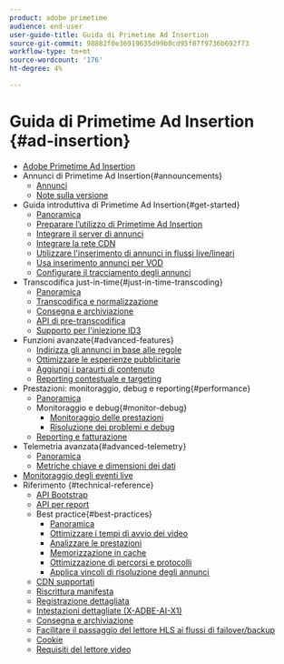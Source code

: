 ```yaml
---
product: adobe primetime
audience: end-user
user-guide-title: Guida di Primetime Ad Insertion
source-git-commit: 98882f0e36919635d99b0cd95f87f9736b692f73
workflow-type: tm+mt
source-wordcount: '176'
ht-degree: 4%

---
```



# Guida di Primetime Ad Insertion {#ad-insertion}

+ [Adobe Primetime Ad Insertion](home.md)
+ Annunci di Primetime Ad Insertion{#announcements}
   + [Annunci](announcements/overview.md)
   + [Note sulla versione](https://experienceleague.adobe.com/docs/primetime/release-notes/ptai/ptai-21x-release-notes.html)
+ Guida introduttiva di Primetime Ad Insertion{#get-started}
   + [Panoramica](getting-started/get-started-overview.md)
   + [Preparare l’utilizzo di Primetime Ad Insertion](getting-started/setup-ptai.md)
   + [Integrare il server di annunci](getting-started/integrate-ad-server.md)
   + [Integrare la rete CDN](getting-started/integrate-cdn.md)
   + [Utilizzare l&#39;inserimento di annunci in flussi live/lineari](getting-started/ad-insertion-live-linear-stream.md)
   + [Usa inserimento annunci per VOD](getting-started/ad-insertion-vod.md)
   + [Configurare il tracciamento degli annunci](getting-started/set-up-ad-tracking.md)
+ Transcodifica just-in-time{#just-in-time-transcoding}
   + [Panoramica](just-in-time-transcoding/jit-transcoding-overview.md)
   + [Transcodifica e normalizzazione](just-in-time-transcoding/transcoding-and-normalization.md)
   + [Consegna e archiviazione](https://experienceleague.adobe.com/docs/primetime/ad-insertion/technical-reference/delivery-and-storage.html)
   + [API di pre-transcodifica](just-in-time-transcoding/pre-transcoding-api.md)
   + [Supporto per l&#39;iniezione ID3](just-in-time-transcoding/id3-injection-support.md)
+ Funzioni avanzate{#advanced-features}
   + [Indirizza gli annunci in base alle regole](advanced-features/route-ads-based-on-rules.md)
   + [Ottimizzare le esperienze pubblicitarie](advanced-features/optimize-ad-experiences.md)
   + [Aggiungi i paraurti di contenuto](advanced-features/add-content-bumpers.md)
   + [Reporting contestuale e targeting](advanced-features/contextual-reporting-and-targeting.md)
+ Prestazioni: monitoraggio, debug e reporting{#performance}
   + [Panoramica](performance-monitoring-debugging-reporting/performance-overview.md)
   + Monitoraggio e debug{#monitor-debug}
      + [Monitoraggio delle prestazioni](performance-monitoring-debugging-reporting/performance-monitoring.md)
      + [Risoluzione dei problemi e debug](performance-monitoring-debugging-reporting/troubleshoot-and-debug.md)
   + [Reporting e fatturazione](performance-monitoring-debugging-reporting/reporting-and-billing.md)
+ Telemetria avanzata{#advanced-telemetry}
   + [Panoramica](advanced-telemetry/advanced-telemetry-overview.md)
   + [Metriche chiave e dimensioni dei dati](advanced-telemetry/key-metrics.md)
+ [Monitoraggio degli eventi live](live-event-monitoring.md)
+ Riferimento {#technical-reference}
   + [API Bootstrap](technical-reference/bootstrap-api.md)
   + [API per report](assets/auditude-report-api.pdf)
   + Best practice{#best-practices}
      + [Panoramica](best-practices/best-practices-overview.md)
      + [Ottimizzare i tempi di avvio dei video](best-practices/optimize-video-startup-time.md)
      + [Analizzare le prestazioni](best-practices/analyze-performance.md)
      + [Memorizzazione in cache](best-practices/caching.md)
      + [Ottimizzazione di percorsi e protocolli](best-practices/optimize-routes-protocols.md)
      + [Applica vincoli di risoluzione degli annunci](best-practices/apply-ad-resolution-constraints.md)
   + [CDN supportati](technical-reference/supported-cdns.md)
   + [Riscrittura manifesta](technical-reference/manifest-rewriting.md)
   + [Registrazione dettagliata](performance-monitoring-debugging-reporting/verbose-logging.md)
   + [Intestazioni dettagliate (X-ADBE-AI-X1)](performance-monitoring-debugging-reporting/debugging-headers.md)
   + [Consegna e archiviazione](/help/primetime-ad-insertion/just-in-time-transcoding/delivery-and-storage.md)
   + [Facilitare il passaggio del lettore HLS ai flussi di failover/backup](technical-reference/hls-switching-to-failover.md)
   + [Cookie](technical-reference/cookies.md)
   + [Requisiti del lettore video](technical-reference/video-player-requirements.md)